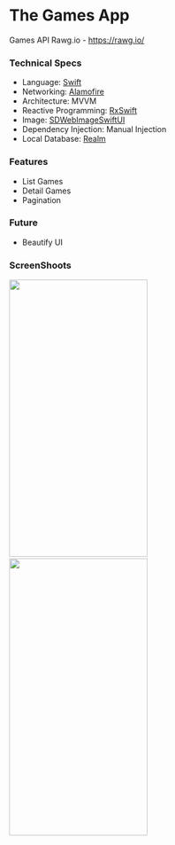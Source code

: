 # The Games App

Games API Rawg.io - https://rawg.io/

### Technical Specs
- Language: [Swift](https://swift.org/)
- Networking: [Alamofire](https://github.com/Alamofire/Alamofire)
- Architecture: MVVM
- Reactive Programming: [RxSwift](https://github.com/ReactiveX/RxSwift)
- Image: [SDWebImageSwiftUI](https://github.com/SDWebImage/SDWebImageSwiftUI)
- Dependency Injection: Manual Injection
- Local Database: [Realm](https://github.com/realm/realm-cocoa)

### Features
- List Games
- Detail Games
- Pagination


### Future
- Beautify UI


### ScreenShoots
<img src="https://user-images.githubusercontent.com/46983732/115996518-cd0c8b80-a609-11eb-8295-2e85d00bdf63.png" width="250" height= "500">&nbsp;&nbsp;&nbsp;&nbsp;<img src="https://user-images.githubusercontent.com/46983732/115996533-d8f84d80-a609-11eb-9be6-42df33a3bee7.png" width="250" height= "500">

